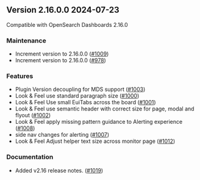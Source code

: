 ## Version 2.16.0.0 2024-07-23
Compatible with OpenSearch Dashboards 2.16.0

### Maintenance
* Increment version to 2.16.0.0 ([#1009](https://github.com/opensearch-project/alerting-dashboards-plugin/pull/1009))
* Increment version to 2.16.0.0 ([#978](https://github.com/opensearch-project/alerting-dashboards-plugin/pull/978))

### Features
* Plugin Version decoupling for MDS support ([#1003](https://github.com/opensearch-project/alerting-dashboards-plugin/pull/1003))
* Look & Feel  use standard paragraph size ([#1000](https://github.com/opensearch-project/alerting-dashboards-plugin/pull/1000))
* Look & Feel Use small EuiTabs across the board ([#1001](https://github.com/opensearch-project/alerting-dashboards-plugin/pull/1001))
* Look & Feel use semantic header with correct size for page, modal and flyout ([#1002](https://github.com/opensearch-project/alerting-dashboards-plugin/pull/1002))
* Look & Feel apply missing pattern guidance to Alerting experience ([#1008](https://github.com/opensearch-project/alerting-dashboards-plugin/pull/1008))
* side nav changes for alerting ([#1007](https://github.com/opensearch-project/alerting-dashboards-plugin/pull/1007))
* Look & Feel Adjust helper text size across monitor page ([#1012](https://github.com/opensearch-project/alerting-dashboards-plugin/pull/1012))

### Documentation
* Added v2.16 release notes. ([#1019](https://github.com/opensearch-project/alerting-dashboards-plugin/pull/1019))